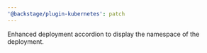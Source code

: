 ```yaml
---
'@backstage/plugin-kubernetes': patch
---
```


Enhanced deployment accordion to display the namespace of the deployment.
